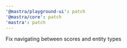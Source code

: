 ```yaml
---
'@mastra/playground-ui': patch
'@mastra/core': patch
'mastra': patch
---
```


Fix navigating between scores and entity types
